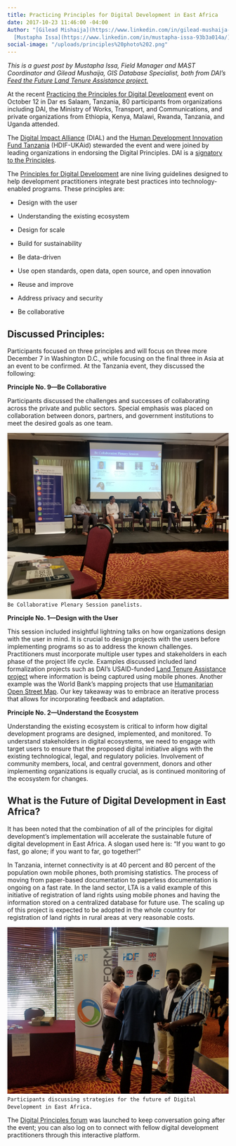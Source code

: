 ```yaml
---
title: Practicing Principles for Digital Development in East Africa
date: 2017-10-23 11:46:00 -04:00
Author: "[Gilead Mishaija](https://www.linkedin.com/in/gilead-mushaija-b015aa33/),
  [Mustapha Issa](https://www.linkedin.com/in/mustapha-issa-93b3a014a/)"
social-image: "/uploads/principles%20photo%202.png"
---
```


*This is a guest post by Mustapha Issa, Field Manager and MAST Coordinator and Gilead Mushaija, GIS Database Specialist, both from DAI’s [Feed the Future Land Tenure Assistance project.](https://www.dai.com/our-work/projects/tanzania-feed-future-tanzania-land-tenure-assistance-lta)*

At the recent [Practicing the Principles for Digital Development](https://www.eventbrite.com/e/practicing-the-principles-for-digital-development-in-east-africa-tickets-37822273438) event on October 12 in Dar es Salaam, Tanzania, 80 participants from organizations including DAI, the Ministry of Works, Transport, and Communications, and private organizations from Ethiopia, Kenya, Malawi, Rwanda, Tanzania, and Uganda attended.

The [Digital Impact Alliance](https://digitalimpactalliance.org/) (DIAL) and the [Human Development Innovation Fund Tanzania](http://www.hdif-tz.org/) (HDIF-UKAid) stewarded the event and were joined by leading organizations in endorsing the Digital Principles. DAI is a [signatory to the Principles](https://digitalprinciples.org/endorse/endorsers/).

<!--more-->

The [Principles for Digital Development](https://digitalprinciples.org/) are nine living guidelines designed to help development practitioners integrate best practices into technology-enabled programs. These principles are:

* Design with the user

* Understanding the existing ecosystem

* Design for scale

* Build for sustainability

* Be data-driven

* Use open standards, open data, open source, and open innovation

* Reuse and improve

* Address privacy and security

* Be collaborative

## Discussed Principles:

Participants focused on three principles and will focus on three more December 7 in Washington D.C., while focusing on the final three in Asia at an event to be confirmed. At the Tanzania event, they discussed the following:

**Principle No. 9—Be Collaborative**

Participants discussed the challenges and successes of collaborating across the private and public sectors. Special emphasis was placed on collaboration between donors, partners, and government institutions to meet the desired goals as one team.

![principles photo 1.png](/uploads/principles%20photo%201.png) `Be Collaborative Plenary Session panelists.`

**Principle No. 1—Design with the User**

This session included insightful lightning talks on how organizations design with the user in mind. It is crucial to design projects with the users before implementing programs so as to address the known challenges. Practitioners must incorporate multiple user types and stakeholders in each phase of the project life cycle. Examples discussed included land formalization projects such as DAI’s USAID-funded [Land Tenure Assistance project](https://www.dai.com/our-work/projects/tanzania-feed-future-tanzania-land-tenure-assistance-lta) where information is being captured using mobile phones. Another example was the World Bank’s mapping projects that use [Humanitarian Open Street Map](https://www.hotosm.org/). Our key takeaway was to embrace an iterative process that allows for incorporating feedback and adaptation.

**Principle No. 2—Understand the Ecosystem**

Understanding the existing ecosystem is critical to inform how digital development programs are designed, implemented, and monitored. To understand stakeholders in digital ecosystems, we need to engage with target users to ensure that the proposed digital initiative aligns with the existing technological, legal, and regulatory policies. Involvement of community members, local, and central government, donors and other implementing organizations is equally crucial, as is continued monitoring of the ecosystem for changes.

## What is the Future of Digital Development in East Africa?

It has been noted that the combination of all of the principles for digital development’s implementation will accelerate the sustainable future of digital development in East Africa. A slogan used here is: “If you want to go fast, go alone; if you want to far, go together!”

In Tanzania, internet connectivity is at 40 percent and 80 percent of the population own mobile phones, both promising statistics. The process of moving from paper-based documentation to paperless documentation is ongoing on a fast rate. In the land sector, LTA is a valid example of this initiative of registration of land rights using mobile phones and having the information stored on a centralized database for future use. The scaling up of this project is expected to be adopted in the whole country for registration of land rights in rural areas at very reasonable costs.

![principles photo 2.png](/uploads/principles%20photo%202.png) `Participants discussing strategies for the future of Digital Development in East Africa.`

The [Digital Principles forum](http://forum.digitalprinciples.org) was launched to keep conversation going after the event; you can also log on to connect with fellow digital development practitioners through this interactive platform.